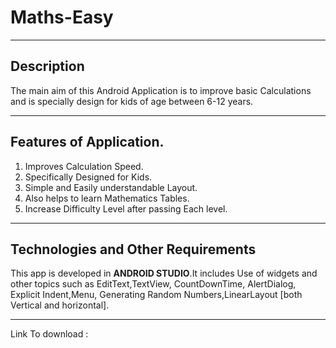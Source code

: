 # Maths-Easy
___
## Description

The main aim of this Android Application is to improve
basic Calculations and is specially design for kids of 
age between 6-12 years.

___
## Features of Application.
1) Improves Calculation Speed.
2) Specifically Designed for Kids.
3) Simple and Easily understandable Layout.
4) Also helps to learn Mathematics Tables.
5) Increase Difficulty Level after passing Each level.

___
## Technologies and Other Requirements

This app is developed in **ANDROID STUDIO**.It includes
Use of widgets and other topics such as EditText,TextView, CountDownTime, AlertDialog,
Explicit Indent,Menu, Generating Random Numbers,LinearLayout [both Vertical and horizontal].

___
Link To download :

